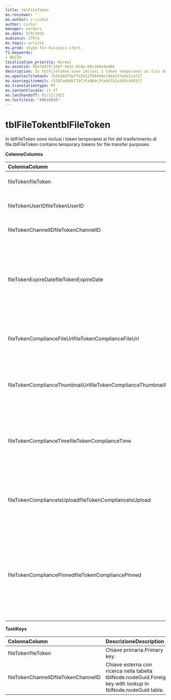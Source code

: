 ```yaml
---
title: tblFileToken
ms.reviewer: ''
ms.author: v-cichur
author: cichur
manager: serdars
ms.date: 3/9/2015
audience: ITPro
ms.topic: article
ms.prod: skype-for-business-itpro
f1.keywords:
- NOCSH
localization_priority: Normal
ms.assetid: 49e7dd79-1607-443c-818a-88c160e4ed06
description: In tblFileToken sono inclusi i token temporanei ai fini del trasferimento di file.
ms.openlocfilehash: 75d3d4df3affe3d12f94499efdb4337ade11af27
ms.sourcegitcommit: c528fad9db719f3fa96dc3fa99332a349cd9d317
ms.translationtype: MT
ms.contentlocale: it-IT
ms.lasthandoff: 01/12/2021
ms.locfileid: "49816016"
---
```

# <a name="tblfiletoken"></a><span data-ttu-id="4282e-103">tblFileToken</span><span class="sxs-lookup"><span data-stu-id="4282e-103">tblFileToken</span></span>
 
<span data-ttu-id="4282e-104">In tblFileToken sono inclusi i token temporanei ai fini del trasferimento di file.</span><span class="sxs-lookup"><span data-stu-id="4282e-104">tblFileToken contains temporary tokens for file transfer purposes.</span></span>
  
<span data-ttu-id="4282e-105">**Colonne**</span><span class="sxs-lookup"><span data-stu-id="4282e-105">**Columns**</span></span>

|<span data-ttu-id="4282e-106">**Colonna**</span><span class="sxs-lookup"><span data-stu-id="4282e-106">**Column**</span></span>|<span data-ttu-id="4282e-107">**Tipo**</span><span class="sxs-lookup"><span data-stu-id="4282e-107">**Type**</span></span>|<span data-ttu-id="4282e-108">**Descrizione**</span><span class="sxs-lookup"><span data-stu-id="4282e-108">**Description**</span></span>|
|:-----|:-----|:-----|
|<span data-ttu-id="4282e-109">fileToken</span><span class="sxs-lookup"><span data-stu-id="4282e-109">fileToken</span></span>  <br/> |<span data-ttu-id="4282e-110">nvarchar (50), not null</span><span class="sxs-lookup"><span data-stu-id="4282e-110">nvarchar (50), not null</span></span>  <br/> |<span data-ttu-id="4282e-111">Token univoco (un GUID).</span><span class="sxs-lookup"><span data-stu-id="4282e-111">Unique token (a GUID).</span></span>  <br/> |
|<span data-ttu-id="4282e-112">fileTokenUserID</span><span class="sxs-lookup"><span data-stu-id="4282e-112">fileTokenUserID</span></span>  <br/> |<span data-ttu-id="4282e-113">int, not null</span><span class="sxs-lookup"><span data-stu-id="4282e-113">int, not null</span></span>  <br/> |<span data-ttu-id="4282e-114">ID dell'entità che sta trasferendo il file.</span><span class="sxs-lookup"><span data-stu-id="4282e-114">ID of the principal that is transferring the file.</span></span>  <br/> |
|<span data-ttu-id="4282e-115">fileTokenChannelID</span><span class="sxs-lookup"><span data-stu-id="4282e-115">fileTokenChannelID</span></span>  <br/> |<span data-ttu-id="4282e-116">GUID, not null</span><span class="sxs-lookup"><span data-stu-id="4282e-116">GUID, not null</span></span>  <br/> |<span data-ttu-id="4282e-117">GUID del nodo della chat.</span><span class="sxs-lookup"><span data-stu-id="4282e-117">GUID of the chat room node.</span></span>  <br/> |
|<span data-ttu-id="4282e-118">fileTokenExpireDate</span><span class="sxs-lookup"><span data-stu-id="4282e-118">fileTokenExpireDate</span></span>  <br/> |<span data-ttu-id="4282e-119">datetime, not null</span><span class="sxs-lookup"><span data-stu-id="4282e-119">datetime, not null</span></span>  <br/> |<span data-ttu-id="4282e-p101">Ora di scadenza. I token scadono dopo 30 minuti, se non sono stati bloccati (vedere le descrizioni che seguono in questa colonna).</span><span class="sxs-lookup"><span data-stu-id="4282e-p101">Expiration time. (Tokens expire after 30 minutes, unless pinned (see the following descriptions in this column).</span></span>  <br/> |
|<span data-ttu-id="4282e-122">fileTokenComplianceFileUrl</span><span class="sxs-lookup"><span data-stu-id="4282e-122">fileTokenComplianceFileUrl</span></span>  <br/> |<span data-ttu-id="4282e-123">nvarchar(256)</span><span class="sxs-lookup"><span data-stu-id="4282e-123">nvarchar(256)</span></span>  <br/> |<span data-ttu-id="4282e-124">URL del file trasferito (per l'uso con il servizio Conformità).</span><span class="sxs-lookup"><span data-stu-id="4282e-124">URL of the transferred file (for Compliance service use).</span></span>  <br/> |
|<span data-ttu-id="4282e-125">fileTokenComplianceThumbnailUrl</span><span class="sxs-lookup"><span data-stu-id="4282e-125">fileTokenComplianceThumbnailUrl</span></span>  <br/> |<span data-ttu-id="4282e-126">nvarchar(256)</span><span class="sxs-lookup"><span data-stu-id="4282e-126">nvarchar(256)</span></span>  <br/> |<span data-ttu-id="4282e-127">URL dell'anteprima del file trasferito (per l'uso con il servizio Conformità).</span><span class="sxs-lookup"><span data-stu-id="4282e-127">URL of the thumbnail for the transferred file (for Compliance service use).</span></span>  <br/> |
|<span data-ttu-id="4282e-128">fileTokenComplianceTime</span><span class="sxs-lookup"><span data-stu-id="4282e-128">fileTokenComplianceTime</span></span>  <br/> |<span data-ttu-id="4282e-129">datetime2</span><span class="sxs-lookup"><span data-stu-id="4282e-129">datetime2</span></span>  <br/> |<span data-ttu-id="4282e-130">Timestamp dell'effettiva operazione di trasferimento del file (per l'uso con il servizio Conformità).</span><span class="sxs-lookup"><span data-stu-id="4282e-130">Timestamp for the actual file transfer operation (for Compliance service use).</span></span>  <br/> |
|<span data-ttu-id="4282e-131">fileTokenComplianceIsUpload</span><span class="sxs-lookup"><span data-stu-id="4282e-131">fileTokenComplianceIsUpload</span></span>  <br/> |<span data-ttu-id="4282e-132">bit</span><span class="sxs-lookup"><span data-stu-id="4282e-132">bit</span></span>  <br/> |<span data-ttu-id="4282e-133">True se si tratta di un caricamento, False se si tratta di un download (per l'uso con il servizio Conformità).</span><span class="sxs-lookup"><span data-stu-id="4282e-133">True if upload; False if download (for Compliance service use).</span></span>  <br/> |
|<span data-ttu-id="4282e-134">fileTokenCompliancePinned</span><span class="sxs-lookup"><span data-stu-id="4282e-134">fileTokenCompliancePinned</span></span>  <br/> |<span data-ttu-id="4282e-135">bit, not null</span><span class="sxs-lookup"><span data-stu-id="4282e-135">bit, not null</span></span>  <br/> |<span data-ttu-id="4282e-136">True se il token è bloccato.</span><span class="sxs-lookup"><span data-stu-id="4282e-136">True if token is pinned.</span></span> <span data-ttu-id="4282e-137">Viene usato per mantenere il token nella tabella fino a quando il servizio di conformità non ha la possibilità di recuperare i campi rilevanti da essa.</span><span class="sxs-lookup"><span data-stu-id="4282e-137">It's used to keep the token in the table until Compliance service has a chance to retrieve the relevant fields from it.</span></span>  <br/> |
   
<span data-ttu-id="4282e-138">**Tasti**</span><span class="sxs-lookup"><span data-stu-id="4282e-138">**Keys**</span></span>

|<span data-ttu-id="4282e-139">**Colonna**</span><span class="sxs-lookup"><span data-stu-id="4282e-139">**Column**</span></span>|<span data-ttu-id="4282e-140">**Descrizione**</span><span class="sxs-lookup"><span data-stu-id="4282e-140">**Description**</span></span>|
|:-----|:-----|
|<span data-ttu-id="4282e-141">fileToken</span><span class="sxs-lookup"><span data-stu-id="4282e-141">fileToken</span></span>  <br/> |<span data-ttu-id="4282e-142">Chiave primaria.</span><span class="sxs-lookup"><span data-stu-id="4282e-142">Primary key.</span></span>  <br/> |
|<span data-ttu-id="4282e-143">fileTokenChannelID</span><span class="sxs-lookup"><span data-stu-id="4282e-143">fileTokenChannelID</span></span>  <br/> |<span data-ttu-id="4282e-144">Chiave esterna con ricerca nella tabella tblNode.nodeGuid.</span><span class="sxs-lookup"><span data-stu-id="4282e-144">Foreign key with lookup in tblNode.nodeGuid table.</span></span>  <br/> |
   

